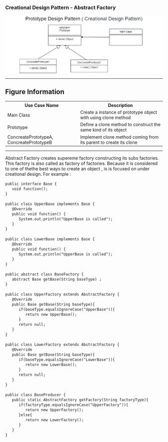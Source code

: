 ### Creational Design Pattern - Abstract Factory

![Image description](https://github.com/Rapter1990/Design-Pattern-Examples-in-Java/blob/master/images/prototype.png)

<hr>
<h2>Figure Information</h2>

<table>
  <tr>
    <th>Use Case Name</th>
    <th>Description</th>
  </tr>
  <tr>
    <td>Main Class</td>
    <td>Create a instance of prototype object with using clone method </td>
  </tr>
  <tr>
    <td>Prototype</td>
    <td>Define a clone method to construct the same kind of its object</td>
  </tr>
  <tr>
    <td>ConcreatePrototypeA, ConcreatePrototypeB</td>
    <td>Implement clone method coming from its parent to create its clone </td>
  </tr>
</table>

<hr>
Abstract Factory creates supereme factory constructing its subs factories. This factory is also called as factory of factories. Because it is considered to one of thethe best ways to create an object , is is focused on under creational design. For example :

```
public interface Base {
   void function();
}

public class UpperBase implements Base {
   @Override
   public void function() {
      System.out.println("UpperBase is called");
   }
}

public class LowerBase implements Base {
   @Override
   public void function() {
      System.out.println("UpperBase is called");
   }
}

public abstract class BaseFactory {
   abstract Base getBase(String baseType) ;
}

public class UpperFactory extends AbstractFactory {
   @Override
   public Base getBase(String baseType){    
      if(baseType.equalsIgnoreCase("UpperBase")){
         return new UpperBase();         
      } 
      return null;
   }
}

public class LowerFactory extends AbstractFactory {
   @Override
   public Base getBase(String baseType){    
      if(baseType.equalsIgnoreCase("LowerBase")){
         return new LowerBase();         
      }
      return null;
   }
}

public class BaseProducer {
   public static AbstractFactory getFactory(String factoryType){   
      if(factoryType.equalsIgnoreCase("UpperFactory")){
         return new UpperFactory();         
      }else{
         return new LowerFactory();
      }
   }
}

```

